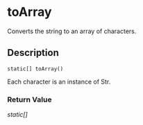 # toArray
Converts the string to an array of characters.

## Description
`static[] toArray()`

Each character is an instance of Str.


### Return Value
_static[]_